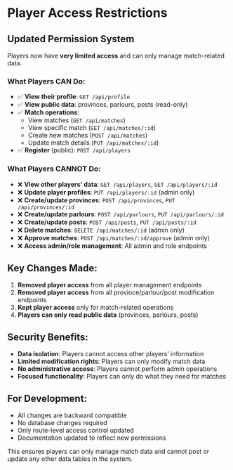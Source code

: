 # Player Access Restrictions

## Updated Permission System

Players now have **very limited access** and can only manage match-related data.

### What Players CAN Do:
- ✅ **View their profile**: `GET /api/profile`
- ✅ **View public data**: provinces, parlours, posts (read-only)
- ✅ **Match operations**:
  - View matches (`GET /api/matches`)
  - View specific match (`GET /api/matches/:id`)
  - Create new matches (`POST /api/matches`)
  - Update match details (`PUT /api/matches/:id`)
- ✅ **Register** (public): `POST /api/players`

### What Players CANNOT Do:
- ❌ **View other players' data**: `GET /api/players`, `GET /api/players/:id`
- ❌ **Update player profiles**: `PUT /api/players/:id` (admin only)
- ❌ **Create/update provinces**: `POST /api/provinces`, `PUT /api/provinces/:id`
- ❌ **Create/update parlours**: `POST /api/parlours`, `PUT /api/parlours/:id`
- ❌ **Create/update posts**: `POST /api/posts`, `PUT /api/posts/:id`
- ❌ **Delete matches**: `DELETE /api/matches/:id` (admin only)
- ❌ **Approve matches**: `POST /api/matches/:id/approve` (admin only)
- ❌ **Access admin/role management**: All admin and role endpoints

## Key Changes Made:

1. **Removed player access** from all player management endpoints
2. **Removed player access** from all province/parlour/post modification endpoints
3. **Kept player access** only for match-related operations
4. **Players can only read public data** (provinces, parlours, posts)

## Security Benefits:

- **Data isolation**: Players cannot access other players' information
- **Limited modification rights**: Players can only modify match data
- **No administrative access**: Players cannot perform admin operations
- **Focused functionality**: Players can only do what they need for matches

## For Development:

- All changes are backward compatible
- No database changes required
- Only route-level access control updated
- Documentation updated to reflect new permissions

This ensures players can only manage match data and cannot post or update any other data tables in the system.
